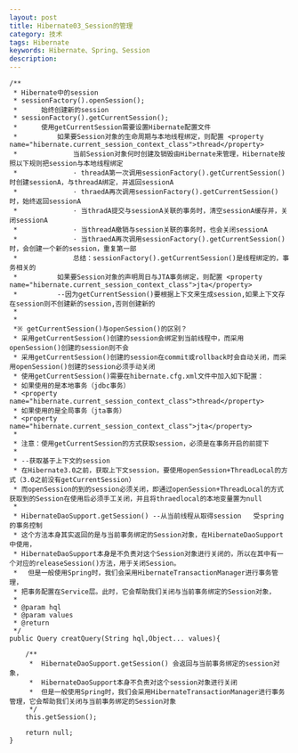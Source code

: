 ```yaml
---
layout: post
title: Hibernate03_Session的管理
category: 技术
tags: Hibernate
keywords: Hibernate、Spring、Session
description: 
---
```


	/**
	 * Hibernate中的session
	 * sessionFactory().openSession();  
	 * 		始终创建新的session
	 * sessionFactory().getCurrentSession();
	 * 		使用getCurrentSession需要设置Hibernate配置文件
	 *	  		如果要Session对象的生命周期与本地线程绑定，则配置 <property name="hibernate.current_session_context_class">thread</property>
	 *	  			当前Session对象何时创建及销毁由Hibernate来管理，Hibernate按照以下规则把session与本地线程绑定
	 *				· threadA第一次调用sessionFactory().getCurrentSession()时创建sessionA，与threadA绑定，并返回sessionA
	 *				· thraedA再次调用sessionFactory().getCurrentSession()时，始终返回sessionA
	 *				· 当thradA提交与sessionA关联的事务时，清空sessionA缓存并，关闭sessionA
	 *				· 当threadA撤销与session关联的事务时，也会关闭sessionA
	 *				· 当thraedA再次调用sessionFactory().getCurrentSession()时，会创建一个新的session，重复第一部
	 *				总结：sessionFactory().getCurrentSession()是线程绑定的，事务相关的
	 *			如果要Session对象的声明周日与JTA事务绑定，则配置 <property name="hibernate.current_session_context_class">jta</property>
	 * 			--因为getCurrentSession()要根据上下文来生成session,如果上下文存在session则不创建新的session,否则创建新的
	 * 
	 *
	 *※ getCurrentSession()与openSession()的区别？
	 * 采用getCurrentSession()创建的session会绑定到当前线程中，而采用openSession()创建的session则不会
	 * 采用getCurrentSession()创建的session在commit或rollback时会自动关闭，而采用openSession()创建的session必须手动关闭
	 * 使用getCurrentSession()需要在hibernate.cfg.xml文件中加入如下配置：
	 * 如果使用的是本地事务（jdbc事务）
	 * <property name="hibernate.current_session_context_class">thread</property>
	 * 如果使用的是全局事务（jta事务）
	 * <property name="hibernate.current_session_context_class">jta</property>
	 * 
	 * 注意：使用getCurrentSession的方式获取session，必须是在事务开启的前提下
	 * 
	 * --获取基于上下文的session
	 * 在Hibernate3.0之前，获取上下文session，要使用openSession+ThreadLocal的方式（3.0之前没有getCurrentSession）
	 * 而openSession的到的session必须关闭，即通过openSession+ThreadLocal的方式获取到的Session在使用后必须手工关闭，并且将thraedlocal的本地变量置为null
	 * 
	 * HibernateDaoSupport.getSession() --从当前线程从取得session   受spring的事务控制
	 * 这个方法本身其实返回的是与当前事务绑定的Session对象，在HibernateDaoSupport中使用，
	 * HibernateDaoSupport本身是不负责对这个Session对象进行关闭的，所以在其中有一个对应的releaseSession()方法，用于关闭Session。 
	 * 　但是一般使用Spring时，我们会采用HibernateTransactionManager进行事务管理，
	 * 把事务配置在Service层。此时，它会帮助我们关闭与当前事务绑定的Session对象，
	 * 
	 * @param hql
	 * @param values
	 * @return
	 */
	public Query creatQuery(String hql,Object... values){

		/**
		 *  HibernateDaoSupport.getSession() 会返回与当前事务绑定的session对象，
		 *  HibernateDaoSupport本身不负责对这个session对象进行关闭
		 *  但是一般使用Spring时，我们会采用HibernateTransactionManager进行事务管理，它会帮助我们关闭与当前事务绑定的Session对象
		 */
		this.getSession(); 
	
		return null;
	}




